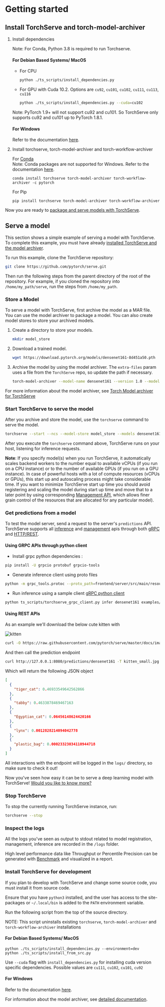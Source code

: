 # Getting started

## Install TorchServe and torch-model-archiver

1. Install dependencies

    Note: For Conda, Python 3.8 is required to run Torchserve.

    #### For Debian Based Systems/ MacOS
    
     - For CPU

        ```bash
        python ./ts_scripts/install_dependencies.py
        ```
        
     - For GPU with Cuda 10.2. Options are `cu92`, `cu101`, `cu102`, `cu111`, `cu113`, `cu116`

       ```bash
       python ./ts_scripts/install_dependencies.py --cuda=cu102
       ```
       
     Note: PyTorch 1.9+ will not support cu92 and cu101. So TorchServe only supports cu92 and cu101 up to PyTorch 1.8.1.  

    #### For Windows

    Refer to the documentation [here](./torchserve_on_win_native.md).

2. Install torchserve, torch-model-archiver and torch-workflow-archiver

    For [Conda](https://docs.conda.io/projects/conda/en/latest/user-guide/install)  
    Note: Conda packages are not supported for Windows. Refer to the documentation [here](./torchserve_on_win_native.md).
    ```
    conda install torchserve torch-model-archiver torch-workflow-archiver -c pytorch
    ```
   
    For Pip
    ```
    pip install torchserve torch-model-archiver torch-workflow-archiver
    ```

Now you are ready to [package and serve models with TorchServe](#serve-a-model).

## Serve a model

This section shows a simple example of serving a model with TorchServe. To complete this example, you must have already [installed TorchServe and the model archiver](#install-torchserve-and-torch-model-archiver).

To run this example, clone the TorchServe repository:

```bash
git clone https://github.com/pytorch/serve.git
```

Then run the following steps from the parent directory of the root of the repository.
For example, if you cloned the repository into `/home/my_path/serve`, run the steps from `/home/my_path`.

### Store a Model

To serve a model with TorchServe, first archive the model as a MAR file. You can use the model archiver to package a model.
You can also create model stores to store your archived models.

1. Create a directory to store your models.

    ```bash
    mkdir model_store
    ```

1. Download a trained model.

    ```bash
    wget https://download.pytorch.org/models/densenet161-8d451a50.pth
    ```

1. Archive the model by using the model archiver. The `extra-files` param uses a file from the `TorchServe` repo, so update the path if necessary.

    ```bash
    torch-model-archiver --model-name densenet161 --version 1.0 --model-file ./serve/examples/image_classifier/densenet_161/model.py --serialized-file densenet161-8d451a50.pth --export-path model_store --extra-files ./serve/examples/image_classifier/index_to_name.json --handler image_classifier
    ```

For more information about the model archiver, see [Torch Model archiver for TorchServe](https://github.com/pytorch/serve/tree/master/model-archiver/README.md)

### Start TorchServe to serve the model

After you archive and store the model, use the `torchserve` command to serve the model.

```bash
torchserve --start --ncs --model-store model_store --models densenet161.mar
```

After you execute the `torchserve` command above, TorchServe runs on your host, listening for inference requests.

**Note**: If you specify model(s) when you run TorchServe, it automatically scales backend workers to the number equal to available vCPUs (if you run on a CPU instance) or to the number of available GPUs (if you run on a GPU instance). In case of powerful hosts with a lot of compute resources (vCPUs or GPUs), this start up and autoscaling process might take considerable time. If you want to minimize TorchServe start up time you should avoid registering and scaling the model during start up time and move that to a later point by using corresponding [Management API](./management_api.md#register-a-model), which allows finer grain control of the resources that are allocated for any particular model).

### Get predictions from a model

To test the model server, send a request to the server's `predictions` API. TorchServe supports all [inference](./inference_api.md) and [management](./management_api.md) apis through both [gRPC](./grpc_api.md) and [HTTP/REST](./rest_api.md).

#### Using GRPC APIs through python client

 - Install grpc python dependencies :
 
```bash
pip install -U grpcio protobuf grpcio-tools
```

 - Generate inference client using proto files

```bash
python -m grpc_tools.protoc --proto_path=frontend/server/src/main/resources/proto/ --python_out=ts_scripts --grpc_python_out=ts_scripts frontend/server/src/main/resources/proto/inference.proto frontend/server/src/main/resources/proto/management.proto
```

 - Run inference using a sample client [gRPC python client](https://github.com/pytorch/serve/blob/master/ts_scripts/torchserve_grpc_client.py)

```bash
python ts_scripts/torchserve_grpc_client.py infer densenet161 examples/image_classifier/kitten.jpg
```

#### Using REST APIs

As an example we'll download the below cute kitten with

![kitten](images/kitten_small.jpg)

```bash
curl -O https://raw.githubusercontent.com/pytorch/serve/master/docs/images/kitten_small.jpg
```

And then call the prediction endpoint 

```bash
curl http://127.0.0.1:8080/predictions/densenet161 -T kitten_small.jpg
```

Which will return the following JSON object

```json
[
  {
    "tiger_cat": 0.46933549642562866
  },
  {
    "tabby": 0.4633878469467163
  },
  {
    "Egyptian_cat": 0.06456148624420166
  },
  {
    "lynx": 0.0012828214094042778
  },
  {
    "plastic_bag": 0.00023323034110944718
  }
]
```

All interactions with the endpoint will be logged in the `logs/` directory, so make sure to check it out!

Now you've seen how easy it can be to serve a deep learning model with TorchServe! [Would you like to know more?](./server.md)

### Stop TorchServe

To stop the currently running TorchServe instance, run:

```bash
torchserve --stop
```

### Inspect the logs
All the logs you've seen as output to stdout related to model registration, management, inference are recorded in the `/logs` folder.

High level performance data like Throughput or Percentile Precision can be generated with [Benchmark](https://github.com/pytorch/serve/tree/master/benchmarks/README.md) and visualized in a report.


### Install TorchServe for development

If you plan to develop with TorchServe and change some source code, you must install it from source code.

Ensure that you have `python3` installed, and the user has access to the site-packages or `~/.local/bin` is added to the `PATH` environment variable.

Run the following script from the top of the source directory.

NOTE: This script uninstalls existing `torchserve`, `torch-model-archiver` and `torch-workflow-archiver` installations

#### For Debian Based Systems/ MacOS

```
python ./ts_scripts/install_dependencies.py --environment=dev
python ./ts_scripts/install_from_src.py
```

Use `--cuda` flag with `install_dependencies.py` for installing cuda version specific dependencies. Possible values are `cu111`, `cu102`, `cu101`, `cu92`

#### For Windows

Refer to the documentation [here](./torchserve_on_win_native.md).

For information about the model archiver, see [detailed documentation](https://github.com/pytorch/serve/tree/master/model-archiver/README.md).


